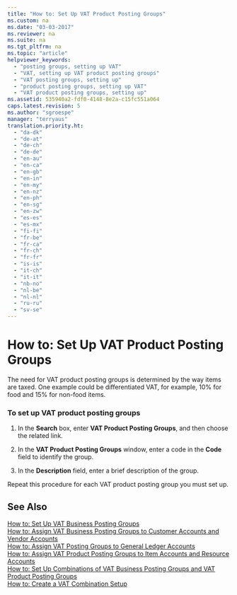 ```yaml
---
title: "How to: Set Up VAT Product Posting Groups"
ms.custom: na
ms.date: "03-03-2017"
ms.reviewer: na
ms.suite: na
ms.tgt_pltfrm: na
ms.topic: "article"
helpviewer_keywords: 
  - "posting groups, setting up VAT"
  - "VAT, setting up VAT product posting groups"
  - "VAT posting groups, setting up"
  - "product posting groups, setting up VAT"
  - "VAT product posting groups, setting up"
ms.assetid: 535940a2-fdf0-4148-8e2a-c15fc551a064
caps.latest.revision: 5
ms.author: "sgroespe"
manager: "terryaus"
translation.priority.ht: 
  - "da-dk"
  - "de-at"
  - "de-ch"
  - "de-de"
  - "en-au"
  - "en-ca"
  - "en-gb"
  - "en-in"
  - "en-my"
  - "en-nz"
  - "en-ph"
  - "en-sg"
  - "en-zw"
  - "es-es"
  - "es-mx"
  - "fi-fi"
  - "fr-be"
  - "fr-ca"
  - "fr-ch"
  - "fr-fr"
  - "is-is"
  - "it-ch"
  - "it-it"
  - "nb-no"
  - "nl-be"
  - "nl-nl"
  - "ru-ru"
  - "sv-se"
---
```

# How to: Set Up VAT Product Posting Groups
The need for VAT product posting groups is determined by the way items are taxed. One example could be differentiated VAT, for example, 10% for food and 15% for non\-food items.  
  
### To set up VAT product posting groups  
  
1.  In the **Search** box, enter **VAT Product Posting Groups**, and then choose the related link.  
  
2.  In the **VAT Product Posting Groups** window, enter a code in the **Code** field to identify the group.  
  
3.  In the **Description** field, enter a brief description of the group.  
  
 Repeat this procedure for each VAT product posting group you must set up.  
  
## See Also  
 [How to: Set Up VAT Business Posting Groups](../Finance/how-to-set-up-vat-business-posting-groups.md)   
 [How to: Assign VAT Business Posting Groups to Customer Accounts and Vendor Accounts](../Finance/how-to-assign-vat-business-posting-groups-to-customer-accounts-and-vendor-accounts.md)   
 [How to: Assign VAT Posting Groups to General Ledger Accounts](../Finance/how-to-assign-vat-posting-groups-to-general-ledger-accounts.md)   
 [How to: Assign VAT Product Posting Groups to Item Accounts and Resource Accounts](../Finance/how-to-assign-vat-product-posting-groups-to-item-accounts-and-resource-accounts.md)   
 [How to: Set Up Combinations of VAT Business Posting Groups and VAT Product Posting Groups](../Finance/how-to-set-up-combinations-of-vat-business-posting-groups-and-vat-product-posting-groups.md)   
 [How to: Create a VAT Combination Setup](../Finance/how-to-create-a-vat-combination-setup.md)